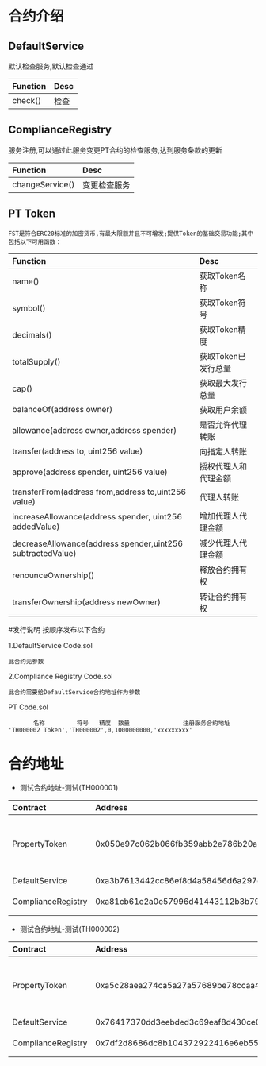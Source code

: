 # 合约介绍

## DefaultService
默认检查服务,默认检查通过
    
|     Function                 |               Desc                        |
|:------------------------------------------ |:-------------------|
| check()                         | 检查 |

## ComplianceRegistry
服务注册,可以通过此服务变更PT合约的检查服务,达到服务条款的更新

|     Function                 |               Desc                        |
|:------------------------------------------ |:-------------------|
| changeService()                         | 变更检查服务 |


##  PT Token
 
    FST是符合ERC20标准的加密货币,有最大限额并且不可增发;提供Token的基础交易功能;其中包括以下可用函数：
    
|     Function                 |               Desc                        |
|:------------------------------------------ |:-------------------|
| name()                         | 获取Token名称 |
| symbol()                       | 获取Token符号| 
| decimals()                     | 获取Token精度| 
| totalSupply()                  | 获取Token已发行总量| 
| cap()                          | 获取最大发行总量| 
| balanceOf(address owner)       | 获取用户余额| 
| allowance(address owner,address spender)    | 是否允许代理转账| 
| transfer(address to, uint256 value)    | 向指定人转账| 
| approve(address spender, uint256 value)    | 授权代理人和代理金额| 
| transferFrom(address from,address to,uint256 value)    | 代理人转账| 
| increaseAllowance(address spender, uint256 addedValue)    | 增加代理人代理金额| 
| decreaseAllowance(address spender,uint256 subtractedValue)    | 减少代理人代理金额| 
| renounceOwnership()    | 释放合约拥有权| 
| transferOwnership(address newOwner)    | 转让合约拥有权| 


#发行说明
按顺序发布以下合约

1.DefaultService Code.sol 
```
此合约无参数
```

2.Compliance Registry Code.sol 
```
此合约需要给DefaultService合约地址作为参数
```

PT Code.sol  
```
       名称         符号   精度  数量               注册服务合约地址
'TH000002 Token','TH000002',0,1000000000,'xxxxxxxxx'
```



# 合约地址
* 测试合约地址-测试(TH000001)

|     Contract  |               Address                     |                Desc                     |
|:-----------   |:------------------------------------------|:----------------------------------------|
| PropertyToken      | 0x050e97c062b066fb359abb2e786b20a70c7c64fd | PT Token 是流通货币 |
| DefaultService      | 0xa3b7613442cc86ef8d4a58456d6a297ca607f7ec | 服务 |
| ComplianceRegistry      | 0xa81cb61e2a0e57996d41443112b3b79c90fd929f |服务注册|

* 测试合约地址-测试(TH000002)

|     Contract  |               Address                     |                Desc                     |
|:-----------   |:------------------------------------------|:----------------------------------------|
| PropertyToken      | 0xa5c28aea274ca5a27a57689be78ccaa4710d7059 | PT Token 是流通货币 |
| DefaultService      | 0x76417370dd3eebded3c69eaf8d430ce0d7c2e791 | 服务 |
| ComplianceRegistry      | 0x7df2d8686dc8b104372922416e6eb5554faaa8a7 |服务注册|


